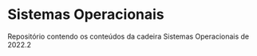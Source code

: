 # Sistemas Operacionais

Repositório contendo os conteúdos da cadeira Sistemas Operacionais de 2022.2